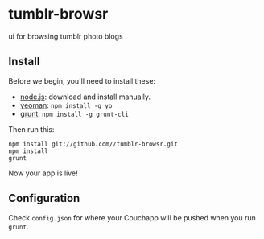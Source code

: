 # tumblr-browsr

ui for browsing tumblr photo blogs

## Install

Before we begin, you'll need to install these:

* [node.js](http://nodejs.org/): download and install manually.
* [yeoman](https://github.com/yeoman/yeoman): `npm install -g yo`
* [grunt](http://gruntjs.com/): `npm install -g grunt-cli`

Then run this:

	npm install git://github.com//tumblr-browsr.git
	npm install
	grunt

Now your app is live!

## Configuration

Check `config.json` for where your Couchapp will be pushed when you run `grunt`.